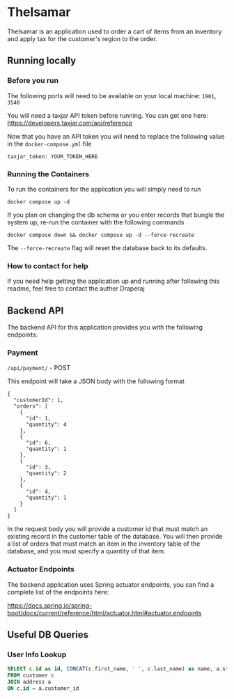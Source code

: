 # Thelsamar
Thelsamar is an application used to order a cart of items from an inventory and apply tax for the customer's region to the order.

## Running locally
### Before you run

The following ports will need to be available on your local machine: `1901`, `3540`

You will need a taxjar API token before running. You can get one here:
https://developers.taxjar.com/api/reference

Now that you have an API token you will need to replace the following value in the `docker-compose.yml` file
```
taxjar_token: YOUR_TOKEN_HERE
```

### Running the Containers
To run the containers for the application you will simply need to run
```
docker compose up -d
```
If you plan on changing the db schema or you enter records that bungle the system up, re-run the container with the following commands
```
docker compose down && docker compose up -d --force-recreate
```
The `--force-recreate` flag will reset the database back to its defaults.

### How to contact for help
If you need help getting the application up and running after following this readme, feel free to contact the auther Draperaj

## Backend API
The backend API for this application provides you with the following endpoints:

### Payment
`/api/payment/` - POST

This endpoint will take a JSON body with the following format
```
{
  "customerId": 1,
  "orders": [
    {
      "id": 1,
      "quantity": 4
    },
    {
      "id": 6,
      "quantity": 1
    },
    {
      "id": 3,
      "quantity": 2
    },
    {
      "id": 4,
      "quantity": 1
    }
  ]
}
```
In the request body you will provide a customer id that must match an existing record in the customer table of the database. You will then provide a list of orders that must match an item in the inventory table of the database, and you must specify a quantity of that item.

### Actuator Endpoints
The backend application uses Spring actuator endpoints, you can find a complete list of the endpoints here:

https://docs.spring.io/spring-boot/docs/current/reference/html/actuator.html#actuator.endpoints

## Useful DB Queries

### User Info Lookup
```sql
SELECT c.id as id, CONCAT(c.first_name, ' ', c.last_name) as name, a.street as street, a.city as city, a.state as state, a.zip as zip, a.country as country
FROM customer c
JOIN address a
ON c.id = a.customer_id
```